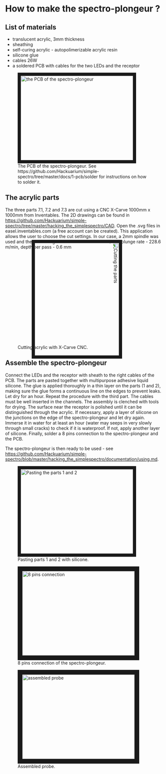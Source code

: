 # How to make the spectro-plongeur ?

## List of materials

- translucent acrylic, 3mm thickness
- sheathing
- self-curing acrylic - autopolimerizable acrylic resin
- silicone glue
- cables 26W 
- a soldered PCB with cables for the two LEDs and the receptor

<figure>
<img src="https://github.com/Hackuarium/simple-spectro/blob/Test/hacking_the_simplespectro/images/pcb.jpg" 
alt="the PCB of the spectro-plongeur" width="360" height="270" border="10" />
<figcaption>The PCB of the spectro-plongeur. See https://github.com/Hackuarium/simple-spectro/tree/master/docs/1-pcb/solder for instructions on how to solder it.</figcaption>
</figure>

## The acrylic parts

The three parts 7.1, 7.2 and 7.3 are cut using a CNC X-Carve 1000mm x 1000mm from Inventables. The 2D drawings can be found in https://github.com/Hackuarium/simple-spectro/tree/master/hacking_the_simplespectro/CAD. Open the .svg files in easel.inventables.com (a free account can be created). This application allows the user to choose the cut settings. In our case, a 2mm spindle was used and the cut settings were: feed rate - 635mm/min, plunge rate - 228.6 m/min, depth per pass - 0.6 mm

<figure>
<img src="https://github.com/Hackuarium/simple-spectro/blob/Test/hacking_the_simplespectro/images/cutting.jpg" 
alt="Cutting the parts" width="360" height="270" border="10" style="transform:rotate(90deg);"/>
<figcaption>Cutting acrylic with X-Carve CNC.</figcaption>
</figure>

## Assemble the spectro-plongeur

Connect the LEDs and the receptor with sheath to the right cables of the PCB. The parts are pasted together with multipurpose adhesive liquid silicone. The glue is applied thoroughly in a thin layer on the parts (1 and 2), making sure the glue forms a continuous line on the edges to prevent leaks. Let dry for an hour. Repeat the procedure with the third part. The cables must be well inserted in the channels. The assembly is clenched with tools for drying. The surface near the receptor is polished until it can be distinguished through the acrylic. If necessary, apply a layer of silicone on the junctions on the edge of the spectro-plongeur and let dry again. Immerse it in water for at least an hour (water may seeps in very slowly through small cracks)  to check if it is waterproof. If not, apply another layer of silicone. Finally, solder a 8 pins connection to the spectro-plongeur and the PCB. 

The spectro-plongeur is then ready to be used - see https://github.com/Hackuarium/simple-spectro/blob/master/hacking_the_simplespectro/documentation/using.md.

<figure>
<img src="https://github.com/Hackuarium/simple-spectro/blob/Test/hacking_the_simplespectro/images/pasting.jpg" 
alt="Pasting the parts 1 and 2" width="360" height="270" border="10" />
<figcaption>Pasting parts 1 and 2 with silicone.</figcaption>
</figure>



<figure>
<img src="https://github.com/Hackuarium/simple-spectro/blob/Test/hacking_the_simplespectro/images/pins_connection.jpg" 
alt="8 pins connection" width="360" height="270" border="15" />
<figcaption>8 pins connection of the spectro-plongeur.</figcaption>
</figure>

<figure>
<img src="https://github.com/Hackuarium/simple-spectro/blob/Test/hacking_the_simplespectro/images/spectro_plongeur.jpg" 
alt="assembled probe" width="360" height="270" border="15" />
<figcaption>Assembled probe.</figcaption>
</figure>



